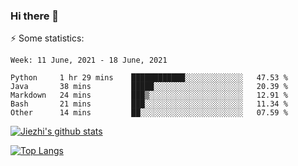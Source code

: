 ### Hi there 👋

⚡ Some statistics:

<!--START_SECTION:waka-->
```text
Week: 11 June, 2021 - 18 June, 2021

Python     1 hr 29 mins    ████████████░░░░░░░░░░░░░   47.53 % 
Java       38 mins         █████░░░░░░░░░░░░░░░░░░░░   20.39 % 
Markdown   24 mins         ███▒░░░░░░░░░░░░░░░░░░░░░   12.91 % 
Bash       21 mins         ███░░░░░░░░░░░░░░░░░░░░░░   11.34 % 
Other      14 mins         ██░░░░░░░░░░░░░░░░░░░░░░░   07.59 % 
```
<!--END_SECTION:waka-->

[![Jiezhi's github stats](https://github-readme-stats.vercel.app/api?username=Jiezhi&show_icons=true)](https://github.com/Jiezhi/github-readme-stats)

[![Top Langs](https://github-readme-stats.vercel.app/api/top-langs/?username=Jiezhi&hide=javascript,html)](https://github.com/Jiezhi/github-readme-stats)
<!--
**Jiezhi/Jiezhi** is a ✨ _special_ ✨ repository because its `README.md` (this file) appears on your GitHub profile.

Here are some ideas to get you started:

- 🔭 I’m currently working on ...
- 🌱 I’m currently learning ...
- 👯 I’m looking to collaborate on ...
- 🤔 I’m looking for help with ...
- 💬 Ask me about ...
- 📫 How to reach me: ...
- 😄 Pronouns: ...
- ⚡ Fun fact: ...
-->

